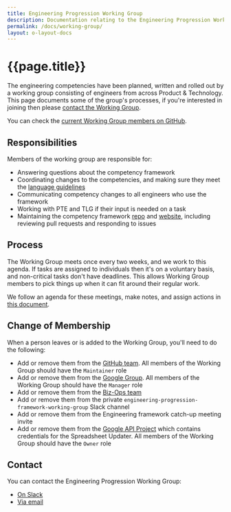 ```yaml
---
title: Engineering Progression Working Group
description: Documentation relating to the Engineering Progression Working Group
permalink: /docs/working-group/
layout: o-layout-docs
---
```


# {{page.title}}

The engineering competencies have been planned, written and rolled out by a working group consisting of engineers from across Product &amp; Technology. This page documents some of the group's processes, if you're interested in joining then please [contact the Working Group](#contact).

You can check the [current Working Group members on GitHub](https://github.com/orgs/Financial-Times/teams/engineering-progression-working-group/members).


## Responsibilities

Members of the working group are responsible for:

  * Answering questions about the competency framework
  * Coordinating changes to the competencies, and making sure they meet the [language guidelines](https://github.com/Financial-Times/engineering-progression/blob/main/docs/language.md)
  * Communicating competency changes to all engineers who use the framework
  * Working with PTE and TLG if their input is needed on a task
  * Maintaining the competency framework [repo](https://github.com/orgs/Financial-Times/engineering-progression) and [website](https://engineering-progression.ft.com/), including reviewing pull requests and responding to issues


## Process

The Working Group meets once every two weeks, and we work to this agenda. If tasks are assigned to individuals then it's on a voluntary basis, and non-critical tasks don't have deadlines. This allows Working Group members to pick things up when it can fit around their regular work.

We follow an agenda for these meetings, make notes, and assign actions in [this document](https://docs.google.com/document/d/1GHtXdANM6Yq6Xwh_6lHi3mTY-BtRF-0iPcTWFhfAnL4/edit).


## Change of Membership

When a person leaves or is added to the Working Group, you'll need to do the following:

  - Add or remove them from the [GitHub team](https://github.com/orgs/Financial-Times/teams/engineering-progression-working-group/members). All members of the Working Group should have the `Maintainer` role
  - Add or remove them from the [Google Group](https://groups.google.com/a/ft.com/forum/#!managemembers/engineering-progression/members/active). All members of the Working Group should have the `Manager` role
  - Add or remove them from the [Biz-Ops team](https://biz-ops.in.ft.com/Team/engineering-progression-working-group)
  - Add or remove them from the private `engineering-progression-framework-working-group` Slack channel
  - Add or remove them from the Engineering framework catch-up meeting invite
  - Add or remove them from the [Google API Project](https://console.developers.google.com/iam-admin/iam?folder=&organizationId=&project=project-id-6669287427261866663) which contains credentials for the Spreadsheet Updater. All members of the Working Group should have the `Owner` role


## Contact

You can contact the Engineering Progression Working Group:

  - [On Slack]({{site.data.contact.slack.url}})
  - [Via email](mailto:{{site.data.contact.email}})

